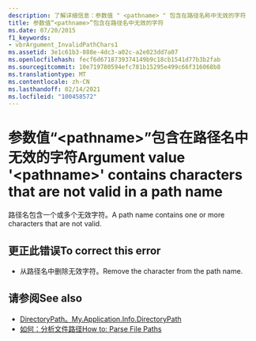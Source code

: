 ```yaml
---
description: 了解详细信息：参数值 " <pathname> " 包含在路径名称中无效的字符
title: 参数值“<pathname>”包含在路径名中无效的字符
ms.date: 07/20/2015
f1_keywords:
- vbrArgument_InvalidPathChars1
ms.assetid: 3e1c61b3-888e-4dc3-a02c-a2e023dd7a07
ms.openlocfilehash: fecf6d6718739374149b9c18cb1541d77b3b2fab
ms.sourcegitcommit: 10e719780594efc781b15295e499c66f316068b8
ms.translationtype: MT
ms.contentlocale: zh-CN
ms.lasthandoff: 02/14/2021
ms.locfileid: "100458572"
---
```

# <a name="argument-value-pathname-contains-characters-that-are-not-valid-in-a-path-name"></a><span data-ttu-id="3726e-103">参数值“\<pathname>”包含在路径名中无效的字符</span><span class="sxs-lookup"><span data-stu-id="3726e-103">Argument value '\<pathname>' contains characters that are not valid in a path name</span></span>

<span data-ttu-id="3726e-104">路径名包含一个或多个无效字符。</span><span class="sxs-lookup"><span data-stu-id="3726e-104">A path name contains one or more characters that are not valid.</span></span>  
  
## <a name="to-correct-this-error"></a><span data-ttu-id="3726e-105">更正此错误</span><span class="sxs-lookup"><span data-stu-id="3726e-105">To correct this error</span></span>  
  
- <span data-ttu-id="3726e-106">从路径名中删除无效字符。</span><span class="sxs-lookup"><span data-stu-id="3726e-106">Remove the character from the path name.</span></span>  
  
## <a name="see-also"></a><span data-ttu-id="3726e-107">请参阅</span><span class="sxs-lookup"><span data-stu-id="3726e-107">See also</span></span>

- [<span data-ttu-id="3726e-108">DirectoryPath。</span><span class="sxs-lookup"><span data-stu-id="3726e-108">My.Application.Info.DirectoryPath</span></span>](xref:Microsoft.VisualBasic.ApplicationServices.AssemblyInfo.DirectoryPath)
- [<span data-ttu-id="3726e-109">如何：分析文件路径</span><span class="sxs-lookup"><span data-stu-id="3726e-109">How to: Parse File Paths</span></span>](../developing-apps/programming/drives-directories-files/how-to-parse-file-paths.md)
